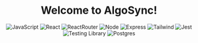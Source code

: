 <h1 style="text-align:center"> Welcome to AlgoSync!</h1 >
<div align='center'> 
  
  ![JavaScript](https://img.shields.io/badge/javascript-%23323330.svg?style=for-the-badge&logo=javascript&logoColor=%23F7DF1E)
  ![React](https://img.shields.io/badge/react-%2320232a.svg?style=for-the-badge&logo=react&logoColor=%2361DAFB)
  ![ReactRouter](https://img.shields.io/badge/React_Router-CA4245?style=for-the-badge&logo=react-router&logoColor=white)
  ![Node](https://img.shields.io/badge/-node-339933?style=for-the-badge&logo=node.js&logoColor=white)
  ![Express](https://img.shields.io/badge/express-%23404d59.svg?style=for-the-badge&logo=express&logoColor=%2361DAFB)
  ![Tailwind](https://img.shields.io/badge/Tailwind_CSS-38B2AC?style=for-the-badge&logo=tailwind-css&logoColor=white)
  ![Jest](https://img.shields.io/badge/Jest-323330?style=for-the-badge&logo=Jest&logoColor=white)
  ![Testing Library](https://img.shields.io/badge/testing%20library-323330?style=for-the-badge&logo=testing-library&logoColor=red)
  ![Postgres](https://img.shields.io/badge/postgres-%23316192.svg?style=for-the-badge&logo=postgresql&logoColor=white)
 </div> 
